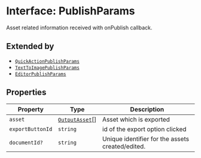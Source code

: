 # Interface: PublishParams

Asset related information received with onPublish callback.

## Extended by

- [`QuickActionPublishParams`](QuickActionpublish-params.md)
- [`TextToImagePublishParams`](TextToImagepublish-params.md)
- [`EditorPublishParams`](editor-publish-params/index.md)

## Properties

| Property | Type | Description |
| ------ | ------ | ------ |
| `asset` | [`OutputAsset`](../../Asset.types/interfaces/output-asset/index.md)[] | Asset which is exported |
| `exportButtonId` | `string` | id of the export option clicked |
| `documentId?` | `string` | Unique identifier for the assets created/edited. |
